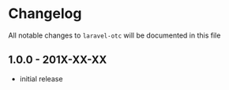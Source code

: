 # Changelog

All notable changes to `laravel-otc` will be documented in this file

## 1.0.0 - 201X-XX-XX

- initial release
